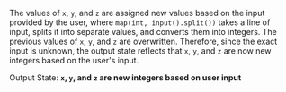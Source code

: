 The values of `x`, `y`, and `z` are assigned new values based on the input provided by the user, where `map(int, input().split())` takes a line of input, splits it into separate values, and converts them into integers. The previous values of `x`, `y`, and `z` are overwritten. Therefore, since the exact input is unknown, the output state reflects that `x`, `y`, and `z` are now new integers based on the user's input.

Output State: **`x`, `y`, and `z` are new integers based on user input**